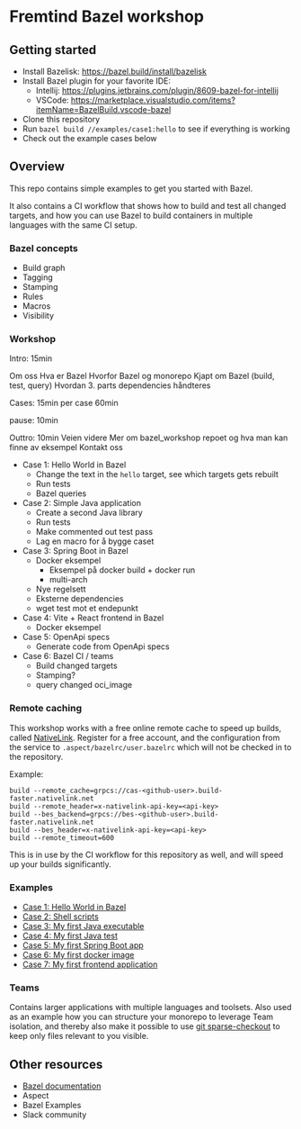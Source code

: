 # Fremtind Bazel workshop

## Getting started
- Install Bazelisk: https://bazel.build/install/bazelisk
- Install Bazel plugin for your favorite IDE:
  - Intellij: https://plugins.jetbrains.com/plugin/8609-bazel-for-intellij
  - VSCode: https://marketplace.visualstudio.com/items?itemName=BazelBuild.vscode-bazel
- Clone this repository
- Run `bazel build //examples/case1:hello` to see if everything is working
- Check out the example cases below 

## Overview
This repo contains simple examples to get you started with Bazel.

It also contains a CI workflow that shows how to build and test all changed targets, and how you can use Bazel to build containers in multiple languages with the same CI setup.

### Bazel concepts
- Build graph
- Tagging
- Stamping
- Rules
- Macros
- Visibility

### Workshop
Intro: 15min

Om oss
Hva er Bazel
Hvorfor Bazel og monorepo
Kjapt om Bazel (build, test, query)
Hvordan 3. parts dependencies håndteres

Cases:
15min per case
60min

pause: 10min

Outtro: 10min
Veien videre
Mer om bazel_workshop repoet og hva man kan finne av eksempel
Kontakt oss


 - Case 1: Hello World in Bazel
   - Change the text in the `hello` target, see which targets gets rebuilt
   - Run tests
   - Bazel queries
 - Case 2: Simple Java application
   - Create a second Java library
   - Run tests
   - Make commented out test pass
   - Lag en macro for å bygge caset
 - Case 3: Spring Boot in Bazel
   - Docker eksempel
     - Eksempel på docker build + docker run
     - multi-arch
   - Nye regelsett
   - Eksterne dependencies
   - wget test mot et endepunkt
 - Case 4: Vite + React frontend in Bazel
   - Docker eksempel
 - Case 5: OpenApi specs
   - Generate code from OpenApi specs
 - Case 6: Bazel CI / teams
   - Build changed targets
   - Stamping?
   - query changed oci_image

### Remote caching
This workshop works with a free online remote cache to speed up builds, called [NativeLink](https://app.nativelink.com/).
Register for a free account, and the configuration from the service to `.aspect/bazelrc/user.bazelrc` which will not be checked in to the repository.

Example:
```
build --remote_cache=grpcs://cas-<github-user>.build-faster.nativelink.net
build --remote_header=x-nativelink-api-key=<api-key>
build --bes_backend=grpcs://bes-<github-user>.build-faster.nativelink.net
build --bes_header=x-nativelink-api-key=<api-key>
build --remote_timeout=600
```

This is in use by the CI workflow for this repository as well, and will speed up your builds significantly.

### Examples
- [Case 1: Hello World in Bazel](examples/case1/README.md)
- [Case 2: Shell scripts](examples/case2/README.md)
- [Case 3: My first Java executable](examples/case3/README.md)
- [Case 4: My first Java test](examples/case4/README.md)
- [Case 5: My first Spring Boot app](examples/case5/README.md)
- [Case 6: My first docker image](examples/case6/README.md)
- [Case 7: My first frontend application](examples/case7/README.md)

### Teams
Contains larger applications with multiple languages and toolsets.
Also used as an example how you can structure your monorepo to leverage Team isolation, and thereby also make it possible to use [git sparse-checkout](https://github.blog/2020-01-17-bring-your-monorepo-down-to-size-with-sparse-checkout/) to keep only files relevant to you visible. 


## Other resources
- [Bazel documentation](https://bazel.build/start)
- Aspect
- Bazel Examples
- Slack community
